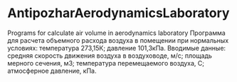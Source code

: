 # AntipozharAerodynamicsLaboratory
Programs for calculate air volume in aerodynamics laboratory
Программа для расчета объемного расхода воздуха в помещении
при нормальных условиях: температура  273,15К; давление 101,3кПа. Вводимые данные: средняя скорость
движения воздуха в воздуховоде, м/с; площадь мерного сечения, м3;
температура перемещаемого воздуха, С; атмосферное давление, кПа.
